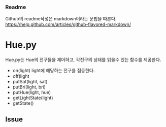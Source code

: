 ### Readme

Github의 readme작성은 markdown이라는 문법을 따른다. https://help.github.com/articles/github-flavored-markdown/

# Hue.py
Hue.py는 Hue의 전구들을 제어하고, 각전구의 상태를 읽을수 있는 함수를 제공한다.

* on(light)
light에 해당하는 전구를 점등한다.
* off(light
* putSat(light, sat)
* putBri(light, bri)
* putHue(light, hue)
* getLightState(light)
* getState()




## Issue
